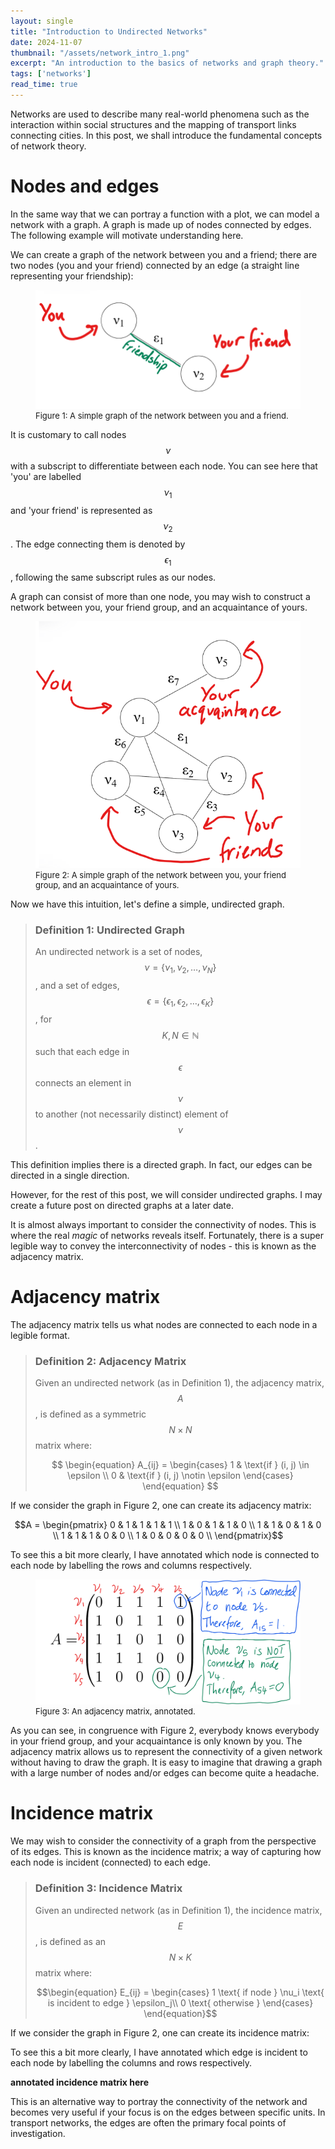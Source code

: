 ```yaml
---
layout: single
title: "Introduction to Undirected Networks"
date: 2024-11-07
thumbnail: "/assets/network_intro_1.png"
excerpt: "An introduction to the basics of networks and graph theory."
tags: ['networks']
read_time: true
---
```


<script src="https://polyfill.io/v3/polyfill.min.js?features=es6"></script>
<script id="MathJax-script" async src="https://cdn.jsdelivr.net/npm/mathjax@3/es5/tex-mml-chtml.js"></script>
<script type="text/javascript" async
  src="https://cdnjs.cloudflare.com/ajax/libs/mathjax/2.7.7/MathJax.js?config=TeX-MML-AM_CHTML">
</script>
Networks are used to describe many real-world phenomena such as the interaction within social structures and the mapping of transport links connecting cities. In this post, we shall introduce the fundamental concepts of network theory.

# Nodes and edges

In the same way that we can portray a function with a plot, we can model a network with a graph. A graph is made up of nodes connected by edges. The following example will motivate understanding here. 

We can create a graph of the network between you and a friend; there are two nodes (you and your friend) connected by an edge (a straight line representing your friendship):

<figure>
  <img src="/assets/network_intro_1.png" alt="A simple graph of the network between you and a friend." title="A simple graph of the network between you and a friend." style="width=50%;">
  <figcaption style="font-size: small;">Figure 1: A simple graph of the network between you and a friend. </figcaption>
</figure>

It is customary to call nodes $$\nu$$ with a subscript to differentiate between each node. You can see here that 'you' are labelled $$\nu_1$$ and 'your friend' is represented as $$\nu_2$$. The edge connecting them is denoted by $$\epsilon_1$$, following the same subscript rules as our nodes.

A graph can consist of more than one node, you may wish to construct a network between you, your friend group, and an acquaintance of yours.

<figure>
  <img src="/assets/network_intro_2.png" alt="A simple graph of the network between you, your friend group, and an acquaintance of yours." title="A simple graph of the network between you, your friend group, and an acquaintance of yours." style="width=50%;">
  <figcaption style="font-size: small;">Figure 2: A simple graph of the network between you, your friend group, and an acquaintance of yours. </figcaption>
</figure>

Now we have this intuition, let's define a simple, undirected graph.

> ### Definition 1: Undirected Graph
> An undirected network is a set of nodes, $$\nu = \{\nu_1, \nu_2, \ldots, \nu_N\}$$, and a set of edges, $$\epsilon = \{\epsilon_1, \epsilon_2, \ldots, \epsilon_K\}$$, for $$K, N \in \mathbb{N}$$ such that each edge in $$\epsilon$$ connects an element in $$\nu$$ to another (not necessarily distinct) element of $$\nu$$.

This definition implies there is a directed graph. In fact, our edges can be directed in a single direction. 

However, for the rest of this post, we will consider undirected graphs. I may create a future post on directed graphs at a later date.

It is almost always important to consider the connectivity of nodes. This is where the real *magic* of networks reveals itself. Fortunately, there is a super legible way to convey the interconnectivity of nodes - this is known as the adjacency matrix.

# Adjacency matrix

The adjacency matrix tells us what nodes are connected to each node in a legible format.

> ### Definition 2: Adjacency Matrix
> Given an undirected network (as in Definition 1), the adjacency matrix, $$A$$, is defined as a symmetric $$N \times N$$ matrix where:
> 
> $$
> \begin{equation}
>     A_{ij} = \begin{cases}
>     1 & \text{if } (i, j) \in \epsilon \\
>     0 & \text{if } (i, j) \notin \epsilon
>     \end{cases}
> \end{equation}
> $$


If we consider the graph in Figure 2, one can create its adjacency matrix:

$$A = \begin{pmatrix}
0 & 1 & 1 & 1 & 1 \\
1 & 0 & 1 & 1 & 0 \\
1 & 1 & 0 & 1 & 0 \\
1 & 1 & 1 & 0  & 0 \\
1 & 0 & 0 & 0 & 0 \\
\end{pmatrix}$$

To see this a bit more clearly, I have annotated which node is connected to each node by labelling the rows and columns respectively.

<figure>
  <img src="/assets/network_intro_3.png" alt="An adjacency matrix, annotated." title="An adjacency matrix, annotated." style="width=50%;">
  <figcaption style="font-size: small;">Figure 3: An adjacency matrix, annotated. </figcaption>
</figure>

As you can see, in congruence with Figure 2, everybody knows everybody in your friend group, and your acquaintance is only known by you. The adjacency matrix allows us to represent the connectivity of a given network without having to draw the graph. It is easy to imagine that drawing a graph with a large number of nodes and/or edges can become quite a headache.
 
# Incidence matrix

We may wish to consider the connectivity of a graph from the perspective of its edges. This is known as the incidence matrix; a way of capturing how each node is incident (connected) to each edge.

> ### Definition 3: Incidence Matrix
> Given an undirected network (as in Definition 1), the incidence matrix, $$E$$, is defined as an $$N \times K$$ matrix where:
> 
> $$\begin{equation}
>	 	E_{ij} = \begin{cases} 1 \text{ if node } \nu_i \text{ is incident to edge } \epsilon_j\\
>	 		0 \text{ otherwise }
>	 		\end{cases}
>	 \end{equation}$$

If we consider the graph in Figure 2, one can create its incidence matrix:

$$$$

To see this a bit more clearly, I have annotated which edge is incident to each node by labelling the columns and rows respectively.

**annotated incidence matrix here**

This is an alternative way to portray the connectivity of the network and becomes very useful if your focus is on the edges between specific units. In transport networks, the edges are often the primary focal points of investigation.
